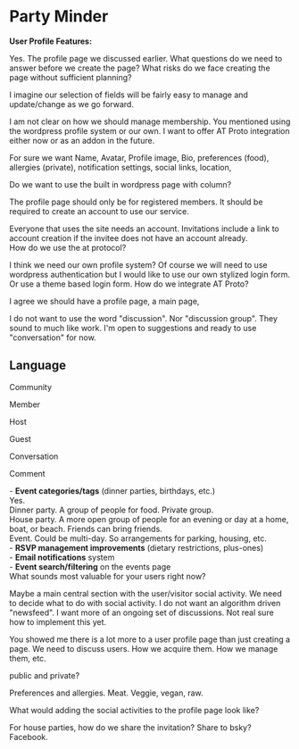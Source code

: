 # Party Minder





  **User Profile Features:**  


Yes. The profile page we discussed earlier. What questions do we need to answer before we create the page? What risks do we face creating the page without sufficient planning? 

I imagine our selection of fields will be fairly easy to manage and update/change as we go forward. 

I am not clear on how we should manage membership. You mentioned using the wordpress profile system or our own. I want to offer AT Proto integration either now or as an addon in the future.


For sure we want Name, Avatar, Profile image, Bio, preferences (food),
allergies (private), notification settings, social links, location, 

Do we want to use the built in wordpress page with column?

The profile page should only be for registered members. It should be
required to create an account to use our service.

Everyone that uses the site needs an account. Invitations include a link to account creation if the invitee does not have an account already.  
How do we use the at protocol?

I think we need our own profile system? Of course we will need to use wordpress authentication but I would like to use our own stylized login form. Or use a theme based login form. How do we integrate AT Proto?

I agree we should have a profile page, a main page, 

I do not want to use the word "discussion". Nor "discussion group". They
sound to much like work. I'm open to suggestions and ready to use
"conversation" for now.

## Language
Community

Member

Host

Guest

Conversation

Comment






   \- **Event categories/tags** (dinner parties, birthdays, etc.)  
Yes.   
Dinner party. A group of people for food. Private group.  
House party. A more open group of people for an evening or day at a home, boat, or beach. Friends can bring friends.  
Event. Could be multi-day. So arrangements for parking, housing, etc.  
  \- **RSVP management improvements** (dietary restrictions, plus-ones)  
  \- **Email notifications** system  
  \- **Event search/filtering** on the events page  
  What sounds most valuable for your users right now?

Maybe a main central section with the user/visitor social activity. We need to decide what to do with social activity. I do not want an algorithm driven "newsfeed". I want more of an ongoing set of discussions. Not real sure how to implement this yet.

You showed me there is a lot more to a user profile page than just creating a page. We need to discuss users. How we acquire them. How we manage them, etc.       

public and private? 

Preferences and allergies. Meat. Veggie, vegan, raw.

What would adding the social activities to the profile page look like?

For house parties, how do we share the invitation? Share to bsky? Facebook.
